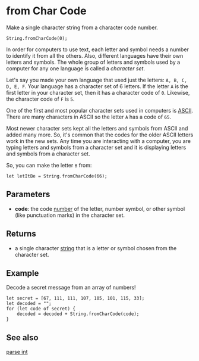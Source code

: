 # from Char Code

Make a single character string from a character code number.

```sig
String.fromCharCode(0);
```

In order for computers to use text, each letter and symbol needs a number to identify it from all the others. Also, different languages have their own letters and symbols. The whole group of letters and symbols used by a computer for any one language is called a *character set*.

Let's say you made your own language that used just the letters: `A, B, C, D, E, F`. Your language has a character set of 6 letters. If the letter `A` is the first letter in your character set, then it has a character code of `0`. Likewise, the character code of `F` is `5`.

One of the first and most popular character sets used in computers is [ASCII](https://wikipedia.org/wiki/ASCII). There are many characters in ASCII so the letter `A` has a code of `65`.

Most newer character sets kept all the letters and symbols from ASCII and added many more. So, it's common that the codes for the older ASCII letters work in the new sets. Any time you are interacting with a computer, you are typing letters and symbols from a character set and it is displaying letters and symbols from a character set.

So, you can make the letter `B` from:

```block
let letItBe = String.fromCharCode(66);
```

## Parameters

* **code**: the code [number](/types/number) of the letter, number symbol, or other symbol (like punctuation marks) in the character set.

## Returns

* a single character [string](/types/string) that is a letter or symbol chosen from the character set.

## Example

Decode a secret message from an array of numbers!

```blocks
let secret = [67, 111, 111, 107, 105, 101, 115, 33];
let decoded = "";
for (let code of secret) {
    decoded = decoded + String.fromCharCode(code);
}
```

## See also

[parse int](/reference/text/parse-int)